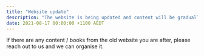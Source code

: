 ```yaml
---
title: "Website update"
description: "The website is being updated and content will be gradually migrated across to the new site"
date: 2021-08-17 00:00:00 +1100 AEDT
---
```


If there are any content / books from the old website you are after, please reach out to us and we can organise it.